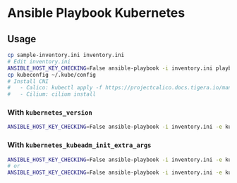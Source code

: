 # Ansible Playbook Kubernetes

## Usage

```bash
cp sample-inventory.ini inventory.ini
# Edit inventory.ini
ANSIBLE_HOST_KEY_CHECKING=False ansible-playbook -i inventory.ini playbook.yml
cp kubeconfig ~/.kube/config
# Install CNI
#   - Calico: kubectl apply -f https://projectcalico.docs.tigera.io/manifests/calico.yaml
#   - Cilium: cilium install
```

### With `kubernetes_version`

```bash
ANSIBLE_HOST_KEY_CHECKING=False ansible-playbook -i inventory.ini -e kubernetes_version=v1.31 playbook.yml
```

### With `kubernetes_kubeadm_init_extra_args`

```bash
ANSIBLE_HOST_KEY_CHECKING=False ansible-playbook -i inventory.ini -e kubernetes_kubeadm_init_extra_args=--pod-network-cidr=172.16.0.0/16 playbook.yml
# or
ANSIBLE_HOST_KEY_CHECKING=False ansible-playbook -i inventory.ini -e kubernetes_kubeadm_init_extra_args=--skip-phases=addon/kube-proxy playbook.yml
```
